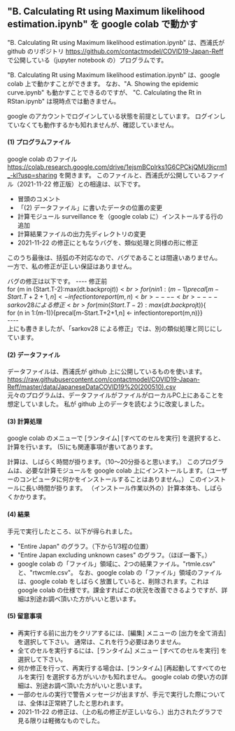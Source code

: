 ## "B. Calculating Rt using Maximum likelihood estimation.ipynb" を google colab で動かす
"B. Calculating Rt using Maximum likelihood estimation.ipynb" は、西浦氏が github のリポジトリ https://github.com/contactmodel/COVID19-Japan-Reff で公開している（jupyter notebook の）プログラムです。

"B. Calculating Rt using Maximum likelihood estimation.ipynb" は、google colab 上で動かすことができます。
なお、"A. Showing the epidemic curve.ipynb" も動かすことできるのですが、
"C. Calculating the Rt in RStan.ipynb" は現時点では動きません。

google のアカウントでログインしている状態を前提としています。
ログインしていなくても動作するかも知れませんが、確認していません。

#### (1) プログラムファイル
google colab のファイル
https://colab.research.google.com/drive/1ejsmBCplrks1G6CPCkjQMU9icrm1_-kl?usp=sharing
を開きます。
このファイルと、西浦氏が公開しているファイル（2021-11-22 修正版）との相違は、以下です。
- 冒頭のコメント
- 「(2) データファイル」に書いたデータの位置の変更
- 計算モジュール surveillance を（google colab に）インストールする行の追加
- 計算結果ファイルの出力先ディレクトリの変更
- 2021-11-22 の修正にともなうバグを、類似処理と同様の形に修正

このうち最後は、括弧の不対応なので、バグであることは間違いありません。
一方で、私の修正が正しい保証はありません。

バグの修正は以下です。
---- 修正前<br>
for (m in (Start.T-2):max(dt.backproj$t)){<br>
    for (n in 1:(m-1){precal[m-Start.T+2+1,n] <- infectiontoreport(m,n)}}<br>
----<br>
---- sarkov28 による修正<br>
for (m in (Start.T-2):max(dt.backproj$t)){<br>
    for (n in 1:(m-1)){precal[m-Start.T+2+1,n] <- infectiontoreport(m,n)}}<br>
----<br>
上にも書きましたが、「sarkov28 による修正」では、別の類似処理と同じにしています。

#### (2) データファイル
データファイルは、西浦氏が github 上に公開しているものを使います。<br>
https://raw.githubusercontent.com/contactmodel/COVID19-Japan-Reff/master/data/JapaneseDataCOVID19%20(200510).csv<br>
元々のプログラムは、データファイルがファイルがローカルPC上にあることを想定していました。
私が github 上のデータを読むように改変しました。

#### (3) 計算処理
google colab のメニューで [ランタイム] [すべてのセルを実行] を選択すると、計算を行います。
(5)にも関連事項が書いてあります。

計算は、しばらく時間が掛ります。（10～20分掛ると思います。）
このプログラムは、必要な計算モジュールを google colab 上にインストールします。（ユーザーのコンピュータに何かをインストールすることはありません。）
このインストールに長い時間が掛ります。
（インストール作業以外の）計算本体も、しばらくかかります。

#### (4) 結果
手元で実行したところ、以下が得られました。
- "Entire Japan" のグラフ。（下から1/3程の位置）
- "Entire Japan excluding unknown cases" のグラフ。（ほぼ一番下。）
- google colab の「ファイル」領域に、2つの結果ファイル。"rtmle.csv" と、"rtwcmle.csv"。
なお、google colab の「ファイル」領域のファイルは、google colab をしばらく放置していると、削除されます。これは google colab の仕様です。課金すればこの状況を改善できるようですが、詳細は別途お調べ頂いた方がいいと思います。

#### (5) 留意事項
- 再実行する前に出力をクリアするには、[編集] メニューの [出力を全て消去] を選択して下さい。
  通常は、これを行う必要はありません。
- 全てのセルを実行するには、[ランタイム] メニュー [すべてのセルを実行] を選択して下さい。
- 何か修正を行って、再実行する場合は、[ランタイム] [再起動してすべてのセルを実行] を選択する方がいいかも知れません。
google colab の使い方の詳細は、別途お調べ頂いた方がいいと思います。
- 一部のセルの実行で警告メッセージが出ますが、手元で実行した際については、全体は正常終了したと思われます。
- 2021-11-22 の修正は、（上の私の修正が正しいなら、）出力されたグラフで見る限りは軽微なものでした。

